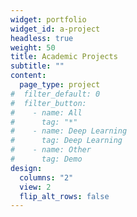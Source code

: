 ```yaml
---
widget: portfolio
widget_id: a-project
headless: true
weight: 50
title: Academic Projects
subtitle: ""
content:
  page_type: project
#  filter_default: 0
#  filter_button:
#    - name: All
#      tag: "*"
#    - name: Deep Learning
#      tag: Deep Learning
#    - name: Other
#      tag: Demo
design:
  columns: "2"
  view: 2
  flip_alt_rows: false
---
```

